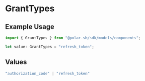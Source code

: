 # GrantTypes

## Example Usage

```typescript
import { GrantTypes } from "@polar-sh/sdk/models/components";

let value: GrantTypes = "refresh_token";
```

## Values

```typescript
"authorization_code" | "refresh_token"
```